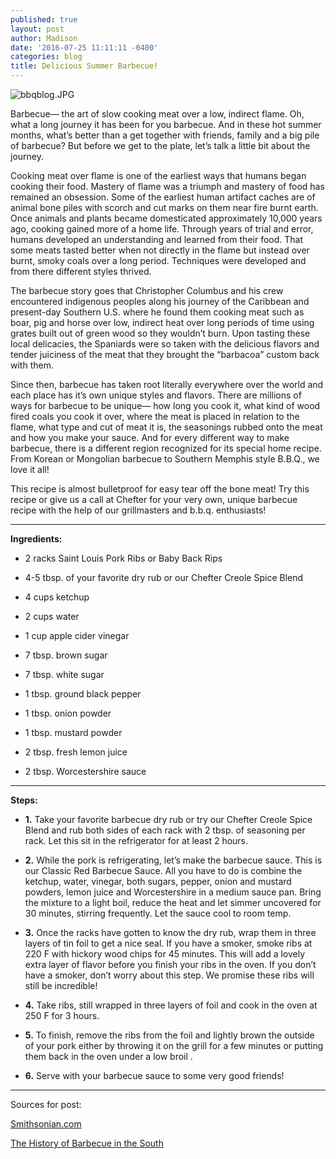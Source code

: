 ```yaml
---
published: true
layout: post
author: Madison
date: '2016-07-25 11:11:11 -0400'
categories: blog
title: Delicious Summer Barbecue!
---
```

![bbqblog.JPG]({{site.baseurl}}/img/bbqblog.JPG)


Barbecue— the art of slow cooking meat over a low, indirect flame. Oh, what a long journey it has been for you barbecue. And in these hot summer months, what’s better than a get together with friends, family and a big pile of barbecue? But before we get to the plate, let’s talk a little bit about the journey. 

Cooking meat over flame is one of the earliest ways that humans began cooking their food. Mastery of flame was a triumph and mastery of food has remained an obsession. Some of the earliest human artifact caches are of animal bone piles with scorch and cut marks on them near fire burnt earth. Once animals and plants became domesticated approximately 10,000 years ago, cooking gained more of a home life. Through years of trial and error, humans developed an understanding and learned from their food. That some meats tasted better when not directly in the flame but instead over burnt, smoky coals over a long period. Techniques were developed and from there different styles thrived. 

The barbecue story goes that Christopher Columbus and his crew encountered indigenous peoples along his journey of the Caribbean and present-day Southern U.S. where he found them cooking meat such as boar, pig and horse over low, indirect heat over long periods of time using grates built out of green wood so they wouldn’t burn. Upon tasting these local delicacies, the Spaniards were so taken with the delicious flavors and tender juiciness of the meat that they brought the “barbacoa” custom back with them. 

Since then, barbecue has taken root literally everywhere over the world and each place has it’s own unique styles and flavors. There are millions of ways for barbecue to be unique— how long you cook it, what kind of wood fired coals you cook it over, where the meat is placed in relation to the flame, what type and cut of meat it is, the seasonings rubbed onto the meat and how you make your sauce.  And for every different way to make barbecue, there is a different region recognized for its special home recipe. From Korean or Mongolian barbecue to Southern Memphis style B.B.Q., we love it all!

This recipe is almost bulletproof for easy tear off the bone meat! Try this recipe or give us a call at Chefter for your very own, unique barbecue recipe with the help of our grillmasters and b.b.q. enthusiasts! 

***

**Ingredients:**

- 2 racks Saint Louis Pork Ribs or Baby Back Rips

- 4-5 tbsp. of your favorite dry rub or our Chefter Creole Spice Blend

- 4 cups ketchup 

- 2 cups water

- 1 cup apple cider vinegar

- 7 tbsp. brown sugar

- 7 tbsp. white sugar

- 1 tbsp. ground black pepper

- 1 tbsp. onion powder

- 1 tbsp. mustard powder

- 2 tbsp. fresh lemon juice

- 2 tbsp. Worcestershire sauce

***

**Steps:** 

- **1.** Take your favorite barbecue dry rub or try our Chefter Creole Spice Blend and rub both sides of each rack with 2 tbsp. of seasoning per rack. Let this sit in the refrigerator for at least 2 hours.

- **2.** While the pork is refrigerating, let’s make the barbecue sauce. This is our Classic Red Barbecue Sauce. All you have to do is combine the ketchup, water, vinegar, both sugars, pepper, onion and mustard powders, lemon juice and Worcestershire in a medium sauce pan. Bring the mixture to a light boil, reduce the heat and let simmer uncovered for 30 minutes, stirring frequently. Let the sauce cool to room temp. 

- **3.** Once the racks have gotten to know the dry rub, wrap them in three layers of tin foil to get a nice seal. If you have a smoker, smoke ribs at 220 F with hickory wood chips for 45 minutes. This will add a lovely extra layer of flavor before you finish your ribs in the oven. If you don’t have a smoker, don’t worry about this step. We promise these ribs will still be incredible!

- **4.** Take ribs, still wrapped in three layers of foil and cook in the oven at 250 F for 3 hours. 

- **5.** To finish, remove the ribs from the foil and lightly brown the outside of your pork either by throwing it on the grill for a few minutes or putting them back in the oven under a low broil . 

- **6.** Serve with your barbecue sauce to some very good friends!


***

Sources for post:

[Smithsonian.com](http://www.smithsonianmag.com/arts-culture/the-evolution-of-american-barbecue-13770775/?no-ist)

[The History of Barbecue in the South](http://xroads.virginia.edu/~class/ma95/dove/history.htm)
